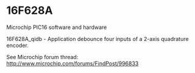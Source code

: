 16F628A
=======

Microchip PIC16 software and hardware

16F628A_qidb - Application debounce four inputs of a 2-axis quadrature encoder.

See Microchip forum thread: http://www.microchip.com/forums/FindPost/996833

